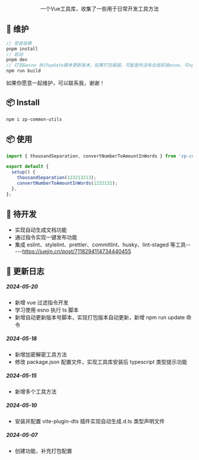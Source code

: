 <p align="center">
一个Vue工具库，收集了一些用于日常开发工具方法
</p>

## 🦄 维护

```ts
// 安装依赖
pnpm install
// 启动
pnpm dev
// 打包&esno 执行update脚本更新版本，如果打包报错，可能是你没有全局安装esno，可npm i esno -g进行全局安装
npm run build
```

<p >
如果你愿意一起维护，可以联系我，谢谢！
</p>

## 📦 Install

```bash
npm i zp-common-utils
```

## 📦 使用

```ts
import { thousandSeparation, convertNumberToAmountInWords } from 'zp-common-utils';

export default {
  setup() {
    thousandSeparation(123213213);
    convertNumberToAmountInWords(1232132);
  },
};
```

## 🚀 待开发

- 实现自动生成文档功能
- 通过指令实现一键发布功能
- 集成 eslint、stylelint、prettier、commitlint、husky、lint-staged 等工具-----https://juejin.cn/post/7118294114734440455

## 🚀 更新日志

##### 2024-05-20

- 新增 vue 过滤指令开发
- 学习使用 esno 执行 ts 脚本
- 新增自动更新版本号脚本，实现打包版本自动更新，新增 npm run update 命令

##### 2024-05-18

- 新增加密解密工具方法
- 修改 package.json 配置文件，实现工具库安装后 typescript 类型提示功能

##### 2024-05-15

- 新增多个工具方法

##### 2024-05-10

- 安装并配置 vite-plugin-dts 插件实现自动生成.d.ts 类型声明文件

##### 2024-05-07

- 创建功能，补充打包配置
